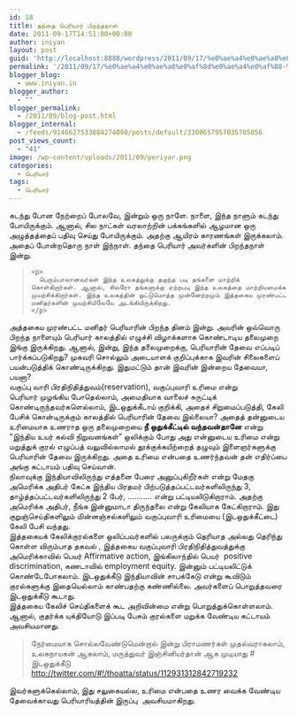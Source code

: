 ```yaml
---
id: 18
title: தந்தை பெரியார் பிறந்தநாள்
date: 2011-09-17T14:51:00+00:00
author: iniyan
layout: post
guid: 'http://localhost:8888/wordpress/2011/09/17/%e0%ae%a4%e0%ae%a8%e0%af%8d%e0%ae%a4%e0%af%88-%e0%ae%aa%e0%af%86%e0%ae%b0%e0%ae%bf%e0%ae%af%e0%ae%be%e0%ae%b0%e0%af%8d-%e0%ae%aa%e0%ae%bf%e0%ae%b1%e0%ae%a8%e0%af%8d%e0%ae%a4%e0%ae%a8%e0%ae%be%e0%ae%b3/'
permalink: '/2011/09/17/%e0%ae%a4%e0%ae%a8%e0%af%8d%e0%ae%a4%e0%af%88-%e0%ae%aa%e0%af%86%e0%ae%b0%e0%ae%bf%e0%ae%af%e0%ae%be%e0%ae%b0%e0%af%8d-%e0%ae%aa%e0%ae%bf%e0%ae%b1%e0%ae%a8%e0%af%8d%e0%ae%a4%e0%ae%a8%e0%ae%be%e0%ae%b3/'
blogger_blog:
  - www.iniyan.in
blogger_author:
  - ""
blogger_permalink:
  - /2011/09/blog-post.html
blogger_internal:
  - /feeds/9146627533884274098/posts/default/3300657957035705056
post_views_count:
  - "41"
image: /wp-content/uploads/2011/09/periyar.png
categories:
  - பெரியார்
tags:
  - பெரியார்
---
```

<div dir="ltr" style="text-align: left;">
  <p>
    கடந்து போன நேற்றைப் போலவே, இன்றும் ஒரு நாளே. நாளை, இந்த நாளும் கடந்து போயிருக்கும். ஆனால், சில நாட்கள் வரலாற்றின் பக்கங்களில் ஆழமான ஒரு அழுத்தத்தைப் பதிவு செய்து போயிருக்கும். அதற்கு ஆயிரம் காரணங்கள் இருக்கலாம். அதைப் போன்றதொரு நாள் இந்நாள். தந்தை பெரியார் அவர்களின் பிறந்தநாள் இன்று.
  </p>
  
  <blockquote>

  <!--more-->
    <p>
      பெரும்பாலானவர்கள் இந்த உலகத்துக்கு தகுந்த படி தங்களை மாற்றிக் கொள்கிறார்கள். ஆனால், சிலரோ தங்களுக்கு ஏற்றபடி இந்த உலகத்தை மாற்றியமைக்க முயற்சிக்கிறார்கள். இந்த உலகத்தின் ஒட்டுமொத்த முன்னேற்றமும் இத்தகைய முரண்பட்ட மனிதர்களின் முயற்சியிலேயே அடங்கியிருக்கிறது.
    </p>
  </blockquote>
  
  <p>
    அத்தகைய முரண்பட்ட மனிதர் பெரியாரின் பிறந்த தினம் இன்று. அவரின் ஒவ்வொரு பிறந்த நாளையும் பெரியார் காலத்தில் எழுச்சி விழாக்களாக கொண்டாடிய தலைமுறை இங்கு இருக்கிறது. ஆனால், இன்று, இந்த தலைமுறைக்கு, பெரியாரின் தேவை எப்படிப் பார்க்கப்படுகிறது? முகவரி சொல்லும் அடையாளக் குறிப்புக்காக இவரின் சிலைகளைப் பயன்படுத்திக் கொண்டிருக்கிறது. இதுமட்டும் தான் இவரின் இன்றைய தேவையா, பயனா?<br /> வகுப்பு வாரி பிரதிநிதித்துவம்(reservation), வகுப்புவாரி உரிமை என்று பெரியார் முழங்கிய போதெல்லாம், அமைதியாக வாலைச் சுருட்டிக் கொண்டிருந்தவர்களெல்லாம், இடஒதுக்கீடாய் குறிக்கி, அதைச் சிறுமைப்படுத்தி, கேலி பேசிக் கொன்டிருக்கும் காலத்தில் பெரியாரின் தேவை இல்லையா? அதைத் தன்னுடைய உரிமையாக உணராத ஒரு தலைமுறையை <strong>நீ ஒதுக்கீட்டில் வந்தவன்தானே</strong> என்று “இந்திய உயர் கல்வி நிறுவனங்கள்” ஒலிக்கும் போது அது என்னுடைய உரிமை என்று மறுத்துக் குரல் எழுப்பத் வலுவில்லாமல் தூக்குக்கயிற்றைத் தழுவும் இளைஞர்களுக்கு பெரியாரின் தேவை இருக்கிறது. அதை உரிமை என்பதை உணர்ந்தவன் தன் எதிர்ப்பை அங்கு கட்டாயம் பதிவு செய்வான்.<br /> நிலாவுக்கு இந்தியாவிலிருந்து எத்தனை பேரை அனுப்புகிறீர்கள் என்று மேதகு அமெரிக்க அதிபர் கேட்க இந்திய பிரதமர் பிற்படுத்தப்பட்டவர்களிலிருந்து 3, தாழ்த்தப்பட்டவர்களிலிருந்து 2 பேர், ……….. என்று பட்டியலிடுகிறாராம். அதற்கு அமெரிக்க அதிபர், நீங்க இன்னுமாடா திருந்தலை என்று கேலியாக கேட்கிறாராம். இது குறுஞ்செய்திகளிலும் மின்னஞ்சல்களிலும் வகுப்புவாரி உரிமையை (இடஒதுக்கீட்டை) கேலி பேசி வந்தது.<br /> இத்தகையக் கேலிக்குரல்களை ஒலிப்பவர்களில் பலருக்கும் தெரியாத அல்லது தெரிந்து கொள்ள விரும்பாத தகவல் , இத்தகைய வகுப்புவாரி பிரதிநிதித்துவத்துக்கு அமெரிக்காவில் பெயர் Affirmative action, இங்கிலாந்தில் பெயர்  positive discrimination, கணடாவில் employment equity. இன்னும் பட்டியலிட்டுக் கொண்டேபோகலாம். இடஒதுக்கீடு இந்தியாவின் சாபக்கேடு என்று கூவிடும் குரல்களுக்கு இதையெல்லாம் காண்பதற்கு கண்ணில்லை. அவர்களைப் பொறுத்தவரை இடஒதுக்கீடு கூடாது.<br /> இத்தகைய கேலிச் செய்திகளைக் கூட அறிவின்மை என்று பொறுத்துக்கொள்ளலாம். ஆனால், குதர்க்க யுக்தியோடு இப்படி பேசும் குரல்களை மறுக்க வேண்டிய கட்டாயம் அவசியமானது.
  </p>
  
  <blockquote>
    <p>
      நேர்மையாக சொல்லவேண்டுமென்றால் இன்று பிராமணர்கள் முதல்வராகலாம், உலகநாயகன் ஆகலாம், மருத்துவர் இஞ்சினியர்தான் ஆக முடியாது # இடஒதுக்கீடு<br /> <a href="https://web.archive.org/web/20131208164812/http://twitter.com/#%21/thoatta/status/112931312842719232" target="_blank" rel="noopener noreferrer">http://twitter.com/#!/thoatta/status/112931312842719232</a>
    </p>
  </blockquote>
  
  <p>
    இவர்களுக்கெல்லாம், இது சலுகையல்ல, உரிமை என்பதை உணர வைக்க வேண்டிய தேவைக்காவது பெரியாரியத்தின் இருப்பு  அவசியமாகிறது.
  </p>
</div>